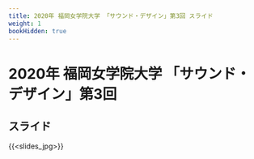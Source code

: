 ```yaml
---
title: 2020年 福岡女学院大学 「サウンド・デザイン」第3回 スライド
weight: 1
bookHidden: true
---
```


# 2020年 福岡女学院大学 「サウンド・デザイン」第3回

## スライド

{{<slides_jpg>}}